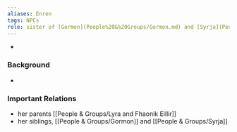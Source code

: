 ```yaml
---
aliases: Enren
tags: NPCs
role: sister of [Gormon](People%20&%20Groups/Gormon.md) and [Syrja](People%20&%20Groups/Syrja.md)
---
```


-  

### Background
-  

### Important Relations
-  her parents [[People & Groups/Lyra and Fhaonik Eillir]]
- her siblings, [[People & Groups/Gormon]] and [[People & Groups/Syrja]]